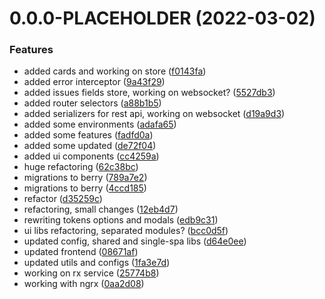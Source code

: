 # 0.0.0-PLACEHOLDER (2022-03-02)


### Features

* added cards and working on store ([f0143fa](https://github.com/Emik123dsa/pinguin.ag/commit/f0143fa43921d8436be9dc9e9d04c11926f2dbd5))
* added error interceptor ([9a43f29](https://github.com/Emik123dsa/pinguin.ag/commit/9a43f295f8b15e6c2ebad330bb8235723c29c511))
* added issues fields store, working on websocket? ([5527db3](https://github.com/Emik123dsa/pinguin.ag/commit/5527db3b30e8269c31e340764823f09ee736b216))
* added router selectors ([a88b1b5](https://github.com/Emik123dsa/pinguin.ag/commit/a88b1b5abd0e3f694d47a814da0e9f21afce57de))
* added serializers for rest api, working on websocket ([d19a9d3](https://github.com/Emik123dsa/pinguin.ag/commit/d19a9d39575ae4a9fad9714fbc15a37f84ef4970))
* added some environments ([adafa65](https://github.com/Emik123dsa/pinguin.ag/commit/adafa658a824fb75e7161749e2b08e56579113c1))
* added some features ([fadfd0a](https://github.com/Emik123dsa/pinguin.ag/commit/fadfd0aa1b22b79eb6262dc80fd794c00c766415))
* added some updated ([de72f04](https://github.com/Emik123dsa/pinguin.ag/commit/de72f045ec65e7f0d0d7a84d90bd1fb6ebb93051))
* added ui components ([cc4259a](https://github.com/Emik123dsa/pinguin.ag/commit/cc4259a5c7ca8b1bbcb34beac4c3ec42e26f5412))
* huge refactoring ([62c38bc](https://github.com/Emik123dsa/pinguin.ag/commit/62c38bc99a5f57f822e66c0a06f5191fa6b677f0))
* migrations to berry ([789a7e2](https://github.com/Emik123dsa/pinguin.ag/commit/789a7e2dffc76f7c78c1c8a4687f95d743b266d0))
* migrations to berry ([4ccd185](https://github.com/Emik123dsa/pinguin.ag/commit/4ccd18551abe582e28f0b824bd13c776afe1a3e0))
* refactor ([d35259c](https://github.com/Emik123dsa/pinguin.ag/commit/d35259c2fbeee37d3514d2fb2afe0b5002fdba49))
* refactoring, small changes ([12eb4d7](https://github.com/Emik123dsa/pinguin.ag/commit/12eb4d7abb119a2becaa9da493744aa98e21d60b))
* rewriting tokens options and modals ([edb9c31](https://github.com/Emik123dsa/pinguin.ag/commit/edb9c31b4f276812dfb2040e88aa6e3c2496a565))
* ui libs refactoring, separated modules? ([bcc0d5f](https://github.com/Emik123dsa/pinguin.ag/commit/bcc0d5f69bc7b16f574cb86711b0ceacca26c54b))
* updated config, shared and single-spa libs ([d64e0ee](https://github.com/Emik123dsa/pinguin.ag/commit/d64e0eefaf7a247f47e9f04873a6afab75c09b29))
* updated frontend ([08671af](https://github.com/Emik123dsa/pinguin.ag/commit/08671af4d8acd9643229cca92985f7f0a419e4d5))
* updated utils and configs ([1fa3e7d](https://github.com/Emik123dsa/pinguin.ag/commit/1fa3e7dfd843e24ddc1c6fc9bb212649e54bfa7d))
* working on rx service ([25774b8](https://github.com/Emik123dsa/pinguin.ag/commit/25774b8eabfd721b08c76125843a889b4b81be21))
* working with ngrx ([0aa2d08](https://github.com/Emik123dsa/pinguin.ag/commit/0aa2d08c004042a0df98bacd043435ed72ed160b))